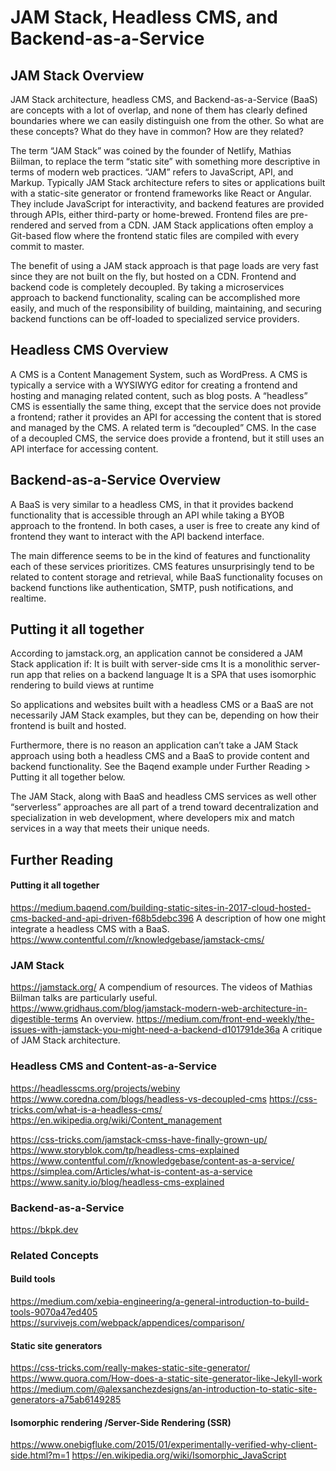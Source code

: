 # JAM Stack, Headless CMS, and Backend-as-a-Service

## JAM Stack Overview 

JAM Stack architecture, headless CMS, and Backend-as-a-Service (BaaS) are concepts with a lot of overlap, and none of them has clearly defined boundaries where we can easily distinguish one from the other. So what are these concepts? What do they have in common? How are they related?

The term “JAM Stack” was coined by the founder of Netlify, Mathias Biilman, to replace the term “static site” with something more descriptive in terms of modern web practices. “JAM” refers to JavaScript, API, and Markup. Typically JAM Stack architecture refers to sites or applications built with a static-site generator or frontend frameworks like React or Angular. They include JavaScript for interactivity, and backend features are provided through APIs, either third-party or home-brewed. Frontend files are pre-rendered and served from a CDN. JAM Stack applications often employ a Git-based flow where the frontend static files are compiled with every commit to master. 

The benefit of using a JAM stack approach is that page loads are very fast since they are not built on the fly, but hosted on a CDN. Frontend and backend code is completely decoupled. By taking a microservices approach to backend functionality, scaling can be accomplished more easily, and much of the responsibility of building, maintaining, and securing backend functions can be off-loaded to specialized service providers.

## Headless CMS Overview 

A  CMS is a Content Management System, such as WordPress. A CMS is typically a service with a WYSIWYG editor for creating a frontend and hosting and managing related content, such as blog posts. A “headless” CMS is essentially the same thing, except that the service does not provide a frontend; rather it provides an API for accessing the content that is stored and managed by the CMS. A related term is “decoupled” CMS. In the case of a decoupled CMS, the service does provide a frontend, but it still uses an API interface for accessing content. 

## Backend-as-a-Service Overview 

A BaaS is very similar to a headless CMS, in that it provides backend functionality that is accessible through an API while taking a BYOB approach to the frontend. In both cases, a user is free to create any kind of frontend they want to interact with the API backend interface.

The main difference seems to be in the kind of features and functionality each of these services prioritizes. CMS features unsurprisingly tend to be related to content storage and retrieval, while BaaS functionality focuses on backend functions like authentication, SMTP, push notifications, and realtime.

## Putting it all together 

According to jamstack.org, an application cannot be considered a JAM Stack application if:
It is built with server-side cms
It is a monolithic server-run app that relies on a backend language 
It is a SPA that uses isomorphic rendering to build views at runtime

So applications and websites built with a headless CMS or a BaaS are not necessarily JAM Stack examples, but they can be, depending on how their frontend is built and hosted.

Furthermore, there is no reason an application can’t take a JAM Stack approach using both a headless CMS and a BaaS to provide content and backend functionality. See the Baqend example under Further Reading > Putting it all together below.

The JAM Stack, along with BaaS and headless CMS services as well other “serverless” approaches are all part of a trend toward decentralization and specialization in web development, where developers mix and match services in a way that meets their unique needs.

## Further Reading

#### Putting it all together
https://medium.baqend.com/building-static-sites-in-2017-cloud-hosted-cms-backed-and-api-driven-f68b5debc396
A description of how one might integrate a headless CMS with a BaaS. 
https://www.contentful.com/r/knowledgebase/jamstack-cms/

### JAM Stack
https://jamstack.org/
	A compendium of resources. The videos of Mathias Biilman talks are particularly useful.
https://www.gridhaus.com/blog/jamstack-modern-web-architecture-in-digestible-terms
An overview.
https://medium.com/front-end-weekly/the-issues-with-jamstack-you-might-need-a-backend-d101791de36a
A critique of JAM Stack architecture.

### Headless CMS and Content-as-a-Service
https://headlesscms.org/projects/webiny
https://www.coredna.com/blogs/headless-vs-decoupled-cms
https://css-tricks.com/what-is-a-headless-cms/
https://en.wikipedia.org/wiki/Content_management


https://css-tricks.com/jamstack-cmss-have-finally-grown-up/
https://www.storyblok.com/tp/headless-cms-explained
https://www.contentful.com/r/knowledgebase/content-as-a-service/
https://simplea.com/Articles/what-is-content-as-a-service
https://www.sanity.io/blog/headless-cms-explained

### Backend-as-a-Service
https://bkpk.dev

### Related Concepts

#### Build tools 
https://medium.com/xebia-engineering/a-general-introduction-to-build-tools-9070a47ed405
https://survivejs.com/webpack/appendices/comparison/

#### Static site generators

https://css-tricks.com/really-makes-static-site-generator/
https://www.quora.com/How-does-a-static-site-generator-like-Jekyll-work
https://medium.com/@alexsanchezdesigns/an-introduction-to-static-site-generators-a75ab6149285

#### Isomorphic rendering /Server-Side Rendering (SSR)
https://www.onebigfluke.com/2015/01/experimentally-verified-why-client-side.html?m=1
https://en.wikipedia.org/wiki/Isomorphic_JavaScript
